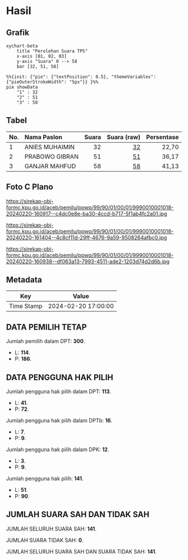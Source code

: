 # Hasil

## Grafik

```mermaid
xychart-beta
    title "Perolehan Suara TPS"
    x-axis [01, 02, 03]
    y-axis "Suara" 0 --> 58
    bar [32, 51, 58]
```

```mermaid
%%{init: {"pie": {"textPosition": 0.5}, "themeVariables": {"pieOuterStrokeWidth": "5px"}} }%%
pie showData
    "1" : 32
    "2" : 51
    "3" : 58
```

## Tabel

| No. | Nama Paslon    | Suara | Suara (raw) | Persentase |
|:--- |:-------------- | -----:| -----------:| ----------:|
| 1   | ANIES MUHAIMIN | 32    | [32][p-1]   | 22,70      |
| 2   | PRABOWO GIBRAN | 51    | [51][p-2]   | 36,17      |
| 3   | GANJAR MAHFUD  | 58    | [58][p-3]   | 41,13      |


[p-1]: https://github.com/gigit-pemilu/pemilu-2024-99-luar-negeri/blob/main/pilpres/hitung-suara/sub/99-luar-negeri/sub/90-perth-australia/sub/01-perth-australia/sub/0001-perth-australia/sub/018-tps-016/sub/paslon-1.txt
[p-2]: https://github.com/gigit-pemilu/pemilu-2024-99-luar-negeri/blob/main/pilpres/hitung-suara/sub/99-luar-negeri/sub/90-perth-australia/sub/01-perth-australia/sub/0001-perth-australia/sub/018-tps-016/sub/paslon-2.txt
[p-3]: https://github.com/gigit-pemilu/pemilu-2024-99-luar-negeri/blob/main/pilpres/hitung-suara/sub/99-luar-negeri/sub/90-perth-australia/sub/01-perth-australia/sub/0001-perth-australia/sub/018-tps-016/sub/paslon-3.txt

## Foto C Plano

https://sirekap-obj-formc.kpu.go.id/aceb/pemilu/ppwp/99/90/01/00/01/9990010001018-20240220-160917--c4dc0e8e-ba30-4ccd-b717-5f1ab4fc2a01.jpg

https://sirekap-obj-formc.kpu.go.id/aceb/pemilu/ppwp/99/90/01/00/01/9990010001018-20240220-161404--4c8cf11d-29ff-4676-9a59-9508264afbc0.jpg

https://sirekap-obj-formc.kpu.go.id/aceb/pemilu/ppwp/99/90/01/00/01/9990010001018-20240220-160938--df063a13-7993-4511-ade2-1203d74d2d6b.jpg


## Metadata

| Key        | Value               |
| ---------- | ------------------- |
| Time Stamp | 2024-02-20 17:00:00 |


## DATA PEMILIH TETAP

Jumlah pemilih dalam DPT: **300**.
 * L: **114**.
 * P: **186**.

## DATA PENGGUNA HAK PILIH

Jumlah pengguna hak pilih dalam DPT: **113**.
 * L: **41**.
 * P: **72**.

Jumlah pengguna hak pilih dalam DPTb: **16**.
 * L: **7**.
 * P: **9**.

Jumlah pengguna hak pilih dalam DPK: **12**.
 * L: **3**.
 * P: **9**.

Jumlah pengguna hak pilih: **141**.
 * L: **51**.
 * P: **90**.

## JUMLAH SUARA SAH DAN TIDAK SAH

JUMLAH SELURUH SUARA SAH: **141**.

JUMLAH SUARA TIDAK SAH: **0**.

JUMLAH SELURUH SUARA SAH DAN SUARA TIDAK SAH: **141**.


